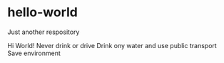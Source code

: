 # hello-world
Just another respository

Hi World!
Never drink or drive 
Drink ony water and use public transport 
Save environment 
